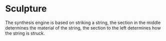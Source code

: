 # Sculpture

The synthesis engine is based on striking a string, the section in the middle determines the material of the string, the section to the left determines how the string is struck.
